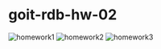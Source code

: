 # goit-rdb-hw-02
![homework1](https://github.com/NGanch/goit-rdb-hw-02/assets/86801593/45475602-f3fe-41ef-82fd-3f53d0eda88a)
![homework2](https://github.com/NGanch/goit-rdb-hw-02/assets/86801593/99b80883-575b-401a-b26d-639c4ee4e80c)
![homework3](https://github.com/NGanch/goit-rdb-hw-02/assets/86801593/2d59250e-b9ee-4158-ace6-99cdee40506e)
